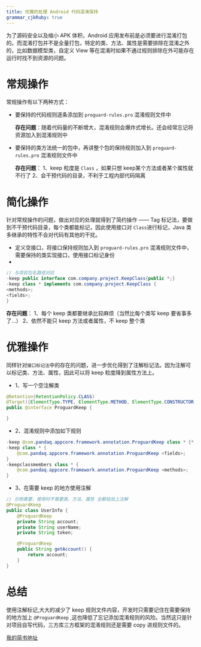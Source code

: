 ```yaml
---
title: 优雅的处理 Android 代码混淆保持
grammar_cjkRuby: true
---
```

为了源码安全以及缩小 APK 体积，Android 应用发布前是必须要进行混淆打包的。而混淆打包并不是全量打包，特定的类、方法、属性是需要排除在混淆之外的，比如数据模型类，自定义 View 等在混淆时如果不通过规则排除在外可能存在运行时找不到资源的问题。
# 常规操作
常规操作有以下两种方式：
- 要保持的代码规则逐条添加到 `proguard-rules.pro` 混淆规则文件中

	**存在问题**：随着代码量的不断增大，混淆规则会爆炸式增长。还会经常忘记将资源加入到混淆规则中

- 要保持的类方法统一的包中，再讲整个包的保持规则加入到 `proguard-rules.pro` 混淆规则文件中

	**存在问题**：
	1、keep 粒度是 `Class` ，如果只想 keep某个方法或者某个属性就不行了
	2、会干预代码的目录，不利于工程内部代码隔离
# 简化操作
针对常规操作的问题，做出对应的处理就得到了简约操作 —— Tag 标记法，要做到不干预代码目录，每个类都能标记，因此使用接口对 `Class`进行标记，Java 类多继承的特性不会对代码有其他的干扰。
- 定义空接口，将接口保持规则加入到 `proguard-rules.pro` 混淆规则文件中，需要保持的类实现接口，使用接口标记身份
- 
```java
// 与项目包名路径对应
-keep public interface com.company.project.KeepClass{public *;}
-keep class * implements com.company.project.KeepClass {
<methods>;
<fields>;
} 
```
**存在问题**：
1、每个 keep 类都要继承比较麻烦（当然比每个类写 keep 要省事多了...）
2、依然不能只 keep 方法或者属性，不 keep 整个类


# 优雅操作
同样针对`接口标记法`中的存在的问题，进一步优化得到了注解标记法。因为注解可以标记类、方法、属性，因此可以将 keep 粒度降到属性方法上。
- 1、写一个空注解类
``` java
@Retention(RetentionPolicy.CLASS)
@Target({ElementType.TYPE, ElementType.METHOD, ElementType.CONSTRUCTOR, ElementType.FIELD})
public @interface ProguardKeep {

}
```
- 2、混淆规则中添加如下规则
``` java
-keep @com.pandaq.appcore.framework.annotation.ProguardKeep class * {*;}
-keep class * {
    @com.pandaq.appcore.framework.annotation.ProguardKeep <fields>;
}
-keepclassmembers class * {
    @com.pandaq.appcore.framework.annotation.ProguardKeep <methods>;
}
```
- 3、在需要 keep 的地方使用注解
``` java
// 示例需要，使用时不需要类、方法、属性 全都给加上注解
@ProguardKeep
public class UserInfo {
    @ProguardKeep
    private String account;
    private String userName;
    private String token;

    @ProguardKeep
    public String getAccount() {
        return account;
    }
}
```
# 总结
使用注解标记,大大的减少了 keep 规则文件内容，开发时只需要记住在需要保持的地方加上 `@ProguardKeep` ,这也降低了忘记添加混淆规则的风险。当然这只是针对项目自写代码，三方库三方框架的混淆规则还是需要 copy 进规则文件的。

[我的简书地址](https://www.jianshu.com/p/3e7a90070a2b)